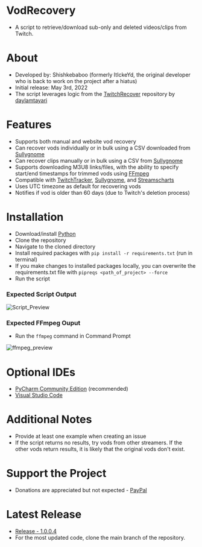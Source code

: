 # VodRecovery
* A script to retrieve/download sub-only and deleted videos/clips from Twitch.

# About
* Developed by: Shishkebaboo (formerly ItIckeYd, the original developer who is back to work on the project after a hiatus)
* Initial release: May 3rd, 2022
* The script leverages logic from the [TwitchRecover](https://github.com/TwitchRecover/TwitchRecover) repository by [daylamtayari](https://github.com/daylamtayari)

# Features
* Supports both manual and website vod recovery
* Can recover vods individually or in bulk using a CSV downloaded from [Sullygnome](https://sullygnome.com/)
* Can recover clips manually or in bulk using a CSV from [Sullygnome](https://sullygnome.com/)
* Supports downloading M3U8 links/files, with the ability to specify start/end timestamps for trimmed vods using [FFmpeg](https://ffmpeg.org/download.html)
* Compatible with [TwitchTracker](https://twitchtracker.com/), [Sullygnome](https://sullygnome.com/), and [Streamscharts](https://streamscharts.com/)
* Uses UTC timezone as default for recovering vods
* Notifies if vod is older than 60 days (due to Twitch's deletion process)

# Installation
* Download/install [Python](https://www.python.org/downloads/)
* Clone the repository
* Navigate to the cloned directory
* Install required packages with `pip install -r requirements.txt` (run in terminal)
* If you make changes to installed packages locally, you can overwrite the requirements.txt file with `pipreqs <path_of_project> --force`
* Run the script

### Expected Script Output

![Script_Preview](https://user-images.githubusercontent.com/118132878/216840958-bcf84edc-7e2e-4d1f-a060-4e1aff28761a.png)

### Expected FFmpeg Ouput
* Run the `ffmpeg` command in Command Prompt

![ffmpeg_preview](https://user-images.githubusercontent.com/118132878/216841020-617b9807-3a4c-4f03-856e-854d91306880.png)

# Optional IDEs
* [PyCharm Community Edition](https://www.jetbrains.com/pycharm/download/) (recommended)
* [Visual Studio Code](https://code.visualstudio.com/download)

# Additional Notes
* Provide at least one example when creating an issue
* If the script returns no results, try vods from other streamers. If the other vods return results, it is likely that the original vods don't exist.

# Support the Project
* Donations are appreciated but not expected - [PayPal](https://paypal.me/VodRecovery)

# Latest Release
* [Release - 1.0.0.4](https://github.com/Shishkebaboo/VodRecovery/releases/tag/vodrecovery-1.0.0.4)
* For the most updated code, clone the main branch of the repository.

